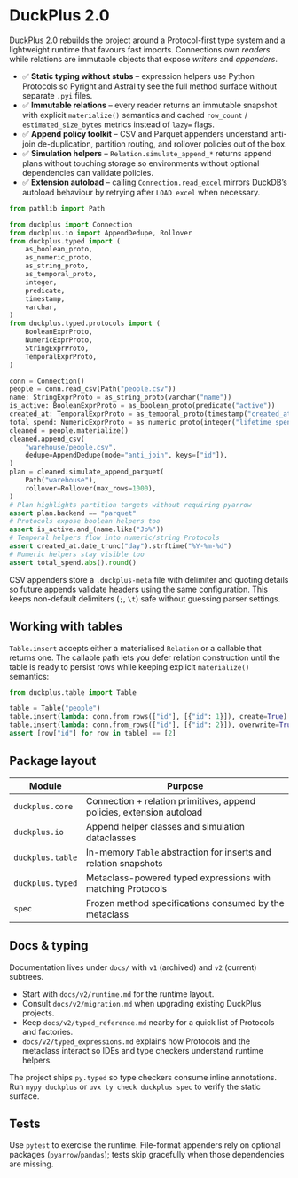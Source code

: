 # DuckPlus 2.0

DuckPlus 2.0 rebuilds the project around a Protocol-first type system and a
lightweight runtime that favours fast imports. Connections own *readers* while
relations are immutable objects that expose *writers* and *appenders*.

* ✅ **Static typing without stubs** – expression helpers use Python Protocols so
  Pyright and Astral ty see the full method surface without separate ``.pyi``
  files.
* ✅ **Immutable relations** – every reader returns an immutable snapshot with
  explicit ``materialize()`` semantics and cached ``row_count`` /
  ``estimated_size_bytes`` metrics instead of ``lazy=`` flags.
* ✅ **Append policy toolkit** – CSV and Parquet appenders understand anti-join
  de-duplication, partition routing, and rollover policies out of the box.
* ✅ **Simulation helpers** – ``Relation.simulate_append_*`` returns append plans
  without touching storage so environments without optional dependencies can
  validate policies.
* ✅ **Extension autoload** – calling ``Connection.read_excel`` mirrors DuckDB’s
  autoload behaviour by retrying after ``LOAD excel`` when necessary.

```python
from pathlib import Path

from duckplus import Connection
from duckplus.io import AppendDedupe, Rollover
from duckplus.typed import (
    as_boolean_proto,
    as_numeric_proto,
    as_string_proto,
    as_temporal_proto,
    integer,
    predicate,
    timestamp,
    varchar,
)
from duckplus.typed.protocols import (
    BooleanExprProto,
    NumericExprProto,
    StringExprProto,
    TemporalExprProto,
)

conn = Connection()
people = conn.read_csv(Path("people.csv"))
name: StringExprProto = as_string_proto(varchar("name"))
is_active: BooleanExprProto = as_boolean_proto(predicate("active"))
created_at: TemporalExprProto = as_temporal_proto(timestamp("created_at"))
total_spend: NumericExprProto = as_numeric_proto(integer("lifetime_spend"))
cleaned = people.materialize()
cleaned.append_csv(
    "warehouse/people.csv",
    dedupe=AppendDedupe(mode="anti_join", keys=["id"]),
)
plan = cleaned.simulate_append_parquet(
    Path("warehouse"),
    rollover=Rollover(max_rows=1000),
)
# Plan highlights partition targets without requiring pyarrow
assert plan.backend == "parquet"
# Protocols expose boolean helpers too
assert is_active.and_(name.like("Jo%"))
# Temporal helpers flow into numeric/string Protocols
assert created_at.date_trunc("day").strftime("%Y-%m-%d")
# Numeric helpers stay visible too
assert total_spend.abs().round()
```

CSV appenders store a ``.duckplus-meta`` file with delimiter and quoting details
so future appends validate headers using the same configuration. This keeps
non-default delimiters (``;``, ``\t``) safe without guessing parser settings.

## Working with tables

``Table.insert`` accepts either a materialised ``Relation`` or a callable that
returns one. The callable path lets you defer relation construction until the
table is ready to persist rows while keeping explicit ``materialize()``
semantics:

```python
from duckplus.table import Table

table = Table("people")
table.insert(lambda: conn.from_rows(["id"], [{"id": 1}]), create=True)
table.insert(lambda: conn.from_rows(["id"], [{"id": 2}]), overwrite=True)
assert [row["id"] for row in table] == [2]
```

## Package layout

| Module | Purpose |
| --- | --- |
| ``duckplus.core`` | Connection + relation primitives, append policies, extension autoload |
| ``duckplus.io`` | Append helper classes and simulation dataclasses |
| ``duckplus.table`` | In-memory ``Table`` abstraction for inserts and relation snapshots |
| ``duckplus.typed`` | Metaclass-powered typed expressions with matching Protocols |
| ``spec`` | Frozen method specifications consumed by the metaclass |

## Docs & typing

Documentation lives under ``docs/`` with ``v1`` (archived) and ``v2`` (current)
subtrees.

* Start with ``docs/v2/runtime.md`` for the runtime layout.
* Consult ``docs/v2/migration.md`` when upgrading existing DuckPlus projects.
* Keep ``docs/v2/typed_reference.md`` nearby for a quick list of Protocols and
  factories.
* ``docs/v2/typed_expressions.md`` explains how Protocols and the metaclass
  interact so IDEs and type checkers understand runtime helpers.

The project ships ``py.typed`` so type checkers consume inline annotations. Run
``mypy duckplus`` or ``uvx ty check duckplus spec`` to verify the static surface.

## Tests

Use ``pytest`` to exercise the runtime. File-format appenders rely on optional
packages (``pyarrow``/``pandas``); tests skip gracefully when those dependencies
are missing.
